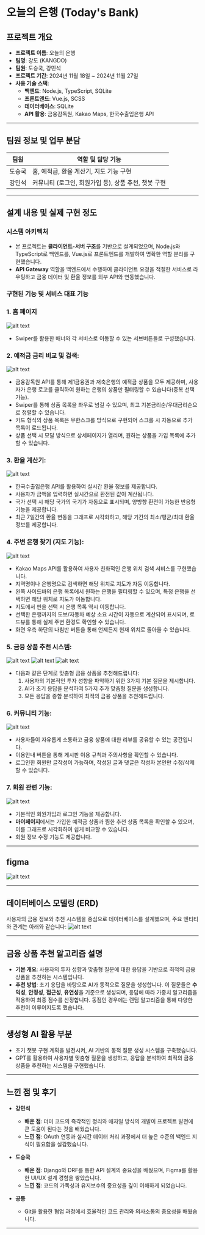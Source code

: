 # 오늘의 은행 (Today's Bank)

## 프로젝트 개요

- **프로젝트 이름**: 오늘의 은행
- **팀명**: 강도 (KANGDO)
- **팀원**: 도승국, 강민석
- **프로젝트 기간**: 2024년 11월 18일 \~ 2024년 11월 27일
- **사용 기술 스택**:
  - **백엔드**: Node.js, TypeScript, SQLite
  - **프론트엔드**: Vue.js, SCSS
  - **데이터베이스**: SQLite
  - **API 활용**: 금융감독원, Kakao Maps, 한국수출입은행 API
---
## 팀원 정보 및 업무 분담

| 팀원  | 역할 및 담당 기능                       |
| --- | -------------------------------- |
| 도승국 | 홈, 예적금, 환율 계산기, 지도 기능 구현         |
| 강민석 | 커뮤니티 (로그인, 회원가입 등), 상품 추천, 챗봇 구현 |
---
## 설계 내용 및 실제 구현 정도

### 시스템 아키텍처

- 본 프로젝트는 **클라이언트-서버 구조**를 기반으로 설계되었으며, Node.js와 TypeScript로 백엔드를, Vue.js로 프론트엔드를 개발하여 명확한 역할 분리를 구현했습니다.
- **API Gateway** 역할을 백엔드에서 수행하여 클라이언트 요청을 적절한 서비스로 라우팅하고 금융 데이터 및 환율 정보를 외부 API와 연동했습니다.

### 구현된 기능 및 서비스 대표 기능

### 1. 홈 페이지
![alt text](./readme_img/홈화면.gif)
- Swiper를 활용한 배너와 각 서비스로 이동할 수 있는 서브버튼들로 구성했습니다.

### 2. 예적금 금리 비교 및 검색: 
![alt text](./readme_img/예적금페이지.gif)

- 금융감독원 API를 통해 제1금융권과 저축은행의 예적금 상품을 모두 제공하며, 사용자가 은행 로고를 클릭하여 원하는 은행의 상품만 필터링할 수 있습니다(중복 선택 가능).
- Swiper를 통해 상품 목록을 좌우로 넘길 수 있으며, 최고 기본금리순/우대금리순으로 정렬할 수 있습니다. 
- 카드 형식의 상품 목록은 무한스크롤 방식으로 구현되어 스크롤 시 자동으로 추가 목록이 로드됩니다.
- 상품 선택 시 모달 방식으로 상세페이지가 열리며, 원하는 상품을 가입 목록에 추가할 수 있습니다.

### 3. **환율 계산기**: 
![alt text](./readme_img/환율사용.gif)
- 한국수출입은행 API를 활용하여 실시간 환율 정보를 제공합니다.
- 사용자가 금액을 입력하면 실시간으로 환전된 값이 계산됩니다.
- 국가 선택 시 해당 국가의 국기가 자동으로 표시되며, 양방향 환전이 가능한 반응형 기능을 제공합니다.
- 최근 7일간의 환율 변동을 그래프로 시각화하고, 해당 기간의 최소/평균/최대 환율 정보를 제공합니다.

### 4. **주변 은행 찾기 (지도 기능)**: 
![alt text](./readme_img/지도사용.gif)
- Kakao Maps API를 활용하여 사용자 친화적인 은행 위치 검색 서비스를 구현했습니다.
- 지역명이나 은행명으로 검색하면 해당 위치로 지도가 자동 이동합니다.
- 왼쪽 사이드바의 은행 목록에서 원하는 은행을 필터링할 수 있으며, 특정 은행을 선택하면 해당 위치로 지도가 이동합니다. 
- 지도에서 핀을 선택 시 은행 목록 역시 이동합니다.
- 선택한 은행까지의 도보/자동차 예상 소요 시간이 자동으로 계산되어 표시되며, 로드뷰를 통해 실제 주변 환경도 확인할 수 있습니다.
- 화면 우측 하단의 나침반 버튼을 통해 언제든지 현재 위치로 돌아올 수 있습니다.

### 5. **금융 상품 추천 시스템**: 
![alt text](./readme_img/상품추천.PNG)
![alt text](./readme_img/추천2.PNG)
![alt text](./readme_img/추천결과.PNG)
- 다음과 같은 단계로 맞춤형 금융 상품을 추천해드립니다:
   1. 사용자의 기본적인 투자 성향을 파악하기 위한 3가지 기본 질문을 제시합니다.
   2. AI가 초기 응답을 분석하여 5가지 추가 맞춤형 질문을 생성합니다.
   3. 모든 응답을 종합 분석하여 최적의 금융 상품을 추천해드립니다.

### 6. **커뮤니티 기능**: 
![alt text](./readme_img/게시판.PNG)
- 사용자들이 자유롭게 소통하고 금융 상품에 대한 리뷰를 공유할 수 있는 공간입니다.
- 이용안내 버튼을 통해 게시판 이용 규칙과 주의사항을 확인할 수 있습니다.
- 로그인한 회원만 글작성이 가능하며, 작성된 글과 댓글은 작성자 본인만 수정/삭제할 수 있습니다.

### 7. **회원 관련 기능**: 
![alt text](./readme_img/마이페이지.gif)
- 기본적인 회원가입과 로그인 기능을 제공합니다.
- **마이페이지**에서는 가입한 예적금 상품과 찜한 추천 상품 목록을 확인할 수 있으며, 이를 그래프로 시각화하여 쉽게 비교할 수 있습니다.
- 회원 정보 수정 기능도 제공합니다.

---
## figma
![alt text](./readme_img/figma.png)

---
## 데이터베이스 모델링 (ERD)
사용자의 금융 정보와 추천 시스템을 중심으로 데이터베이스를 설계했으며, 주요 엔티티와 관계는 아래와 같습니다:
![alt text](./readme_img/ERD.png)

---
## 금융 상품 추천 알고리즘 설명

- **기본 개요**: 사용자의 투자 성향과 맞춤형 질문에 대한 응답을 기반으로 최적의 금융 상품을 추천하는 시스템입니다.
- **추천 방법**: 초기 응답을 바탕으로 AI가 동적으로 질문을 생성합니다. 이 질문들은 **수익성**, **안정성**, **접근성**, **유연성**을 기준으로 생성되며, 응답에 따라 가중치 알고리즘을 적용하여 최종 점수를 산정합니다. 동점인 경우에는 랜덤 알고리즘을 통해 다양한 추천이 이루어지도록 했습니다.
---
## 생성형 AI 활용 부분

- 초기 챗봇 구현 계획을 발전시켜, AI 기반의 동적 질문 생성 시스템을 구축했습니다.
- GPT를 활용하여 사용자별 맞춤형 질문을 생성하고, 응답을 분석하여 최적의 금융 상품을 추천하는 시스템을 구현했습니다.
---
## 느낀 점 및 후기

- **강민석**
  - **배운 점**: 더미 코드의 즉각적인 정리와 애자일 방식의 개발이 프로젝트 발전에 큰 도움이 된다는 것을 배웠습니다.
  - **느낀 점**: OAuth 연동과 실시간 데이터 처리 과정에서 더 높은 수준의 백엔드 지식이 필요함을 실감했습니다.

- **도승국**
  - **배운 점**: Django와 DRF를 통한 API 설계의 중요성을 배웠으며, Figma를 활용한 UI/UX 설계 경험을 쌓았습니다.
  - **느낀 점**: 코드의 가독성과 유지보수의 중요성을 깊이 이해하게 되었습니다.

- **공통**
  - Git을 활용한 협업 과정에서 효율적인 코드 관리와 의사소통의 중요성을 배웠습니다.

---

